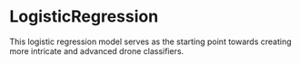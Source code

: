 # LogisticRegression

This logistic regression model serves as the starting point towards creating more intricate and advanced drone classifiers.

